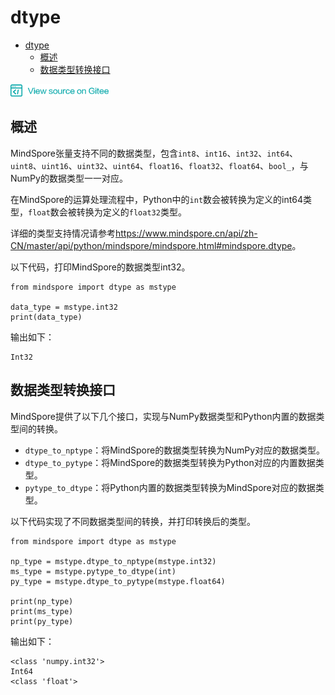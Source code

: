 # dtype

<!-- TOC -->

- [dtype](#dtype)
    - [概述](#概述)
    - [数据类型转换接口](#数据类型转换接口)

<!-- /TOC -->

<a href="https://gitee.com/mindspore/docs/blob/master/api/source_zh_cn/programming_guide/dtype.md" target="_blank"><img src="../_static/logo_source.png"></a>

## 概述

MindSpore张量支持不同的数据类型，包含`int8`、`int16`、`int32`、`int64`、`uint8`、`uint16`、`uint32`、`uint64`、`float16`、`float32`、`float64`、`bool_`，与NumPy的数据类型一一对应。

在MindSpore的运算处理流程中，Python中的`int`数会被转换为定义的int64类型，`float`数会被转换为定义的`float32`类型。

详细的类型支持情况请参考<https://www.mindspore.cn/api/zh-CN/master/api/python/mindspore/mindspore.html#mindspore.dtype>。

以下代码，打印MindSpore的数据类型int32。
```
from mindspore import dtype as mstype

data_type = mstype.int32
print(data_type)
```

输出如下：

```
Int32
```


## 数据类型转换接口

MindSpore提供了以下几个接口，实现与NumPy数据类型和Python内置的数据类型间的转换。

- `dtype_to_nptype`：将MindSpore的数据类型转换为NumPy对应的数据类型。
- `dtype_to_pytype`：将MindSpore的数据类型转换为Python对应的内置数据类型。
- `pytype_to_dtype`：将Python内置的数据类型转换为MindSpore对应的数据类型。

以下代码实现了不同数据类型间的转换，并打印转换后的类型。

```
from mindspore import dtype as mstype

np_type = mstype.dtype_to_nptype(mstype.int32)
ms_type = mstype.pytype_to_dtype(int)
py_type = mstype.dtype_to_pytype(mstype.float64)

print(np_type)
print(ms_type)
print(py_type)
```

输出如下：

```
<class 'numpy.int32'>
Int64
<class 'float'>
```
